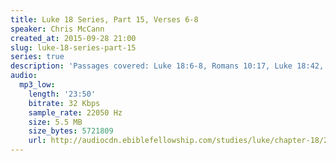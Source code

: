 ```yaml
---
title: Luke 18 Series, Part 15, Verses 6-8
speaker: Chris McCann
created_at: 2015-09-28 21:00
slug: luke-18-series-part-15
series: true
description: 'Passages covered: Luke 18:6-8, Romans 10:17, Luke 18:42, Luke 12:42-43.'
audio:
  mp3_low:
    length: '23:50'
    bitrate: 32 Kbps
    sample_rate: 22050 Hz
    size: 5.5 MB
    size_bytes: 5721809
    url: http://audiocdn.ebiblefellowship.com/studies/luke/chapter-18/2015.09.28_McCann_-_Luke_18_Series_Part_15.mp3
---
```

